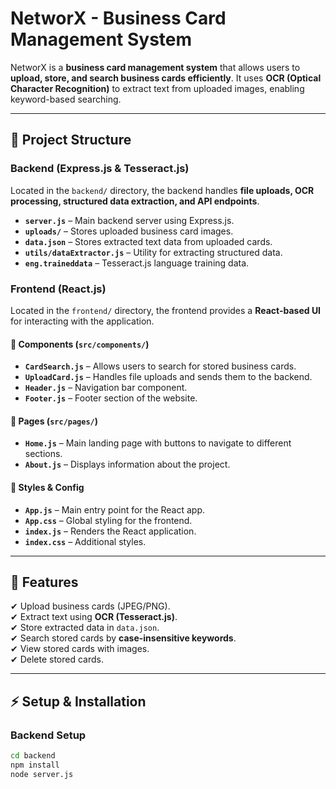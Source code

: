 # NetworX - Business Card Management System

NetworX is a **business card management system** that allows users to **upload, store, and search business cards efficiently**. It uses **OCR (Optical Character Recognition)** to extract text from uploaded images, enabling keyword-based searching.

---

## **📂 Project Structure**

### **Backend (Express.js & Tesseract.js)**
Located in the `backend/` directory, the backend handles **file uploads, OCR processing, structured data extraction, and API endpoints**.

- **`server.js`** – Main backend server using Express.js.
- **`uploads/`** – Stores uploaded business card images.
- **`data.json`** – Stores extracted text data from uploaded cards.
- **`utils/dataExtractor.js`** – Utility for extracting structured data.
- **`eng.traineddata`** – Tesseract.js language training data.

### **Frontend (React.js)**
Located in the `frontend/` directory, the frontend provides a **React-based UI** for interacting with the application.

#### **📁 Components (`src/components/`)**
- **`CardSearch.js`** – Allows users to search for stored business cards.
- **`UploadCard.js`** – Handles file uploads and sends them to the backend.
- **`Header.js`** – Navigation bar component.
- **`Footer.js`** – Footer section of the website.

#### **📁 Pages (`src/pages/`)**
- **`Home.js`** – Main landing page with buttons to navigate to different sections.
- **`About.js`** – Displays information about the project.

#### **📁 Styles & Config**
- **`App.js`** – Main entry point for the React app.
- **`App.css`** – Global styling for the frontend.
- **`index.js`** – Renders the React application.
- **`index.css`** – Additional styles.

---

## **🚀 Features**
✔ Upload business cards (JPEG/PNG).  
✔ Extract text using **OCR (Tesseract.js)**.  
✔ Store extracted data in `data.json`.  
✔ Search stored cards by **case-insensitive keywords**.  
✔ View stored cards with images.  
✔ Delete stored cards.  

---

## **⚡ Setup & Installation**

### **Backend Setup**
```sh
cd backend
npm install
node server.js
